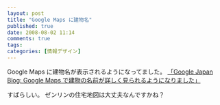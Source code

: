 ```yaml
---
layout: post
title: "Google Maps に建物名"
published: true
date: 2008-08-02 11:14
comments: true
tags:
categories: [情報デザイン]
---
```


Google Maps に建物名が表示されるようになってました。
[「Google Japan Blog: Google Maps で建物の名前が詳しく見られるようになりました」](http://googlejapan.blogspot.com/2008/07/google-maps.html)

すばらしい。
ゼンリンの住宅地図は大丈夫なんですかね？
